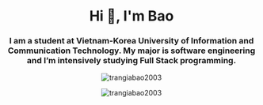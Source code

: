 <h1 align="center">Hi 👋, I'm Bao</h1>
<h3 align="center">I am a student at Vietnam-Korea University of Information and Communication Technology. My major is software engineering and I’m intensively studying Full Stack programming.</h3>

<p align="center"> <img src="https://komarev.com/ghpvc/?username=trangiabao2003&label=Profile%20views&color=0e75b6&style=flat" alt="trangiabao2003" /> </p>

<p align="center"><img align="center" src="https://github-readme-stats.vercel.app/api/top-langs?username=trangiabao2003&show_icons=true&locale=en&layout=compact" alt="trangiabao2003" /></p>
